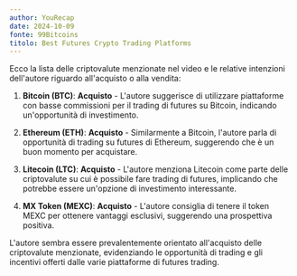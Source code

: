```yaml
---
author: YouRecap
date: 2024-10-09
fonte: 99Bitcoins
titolo: Best Futures Crypto Trading Platforms
---
```


Ecco la lista delle criptovalute menzionate nel video e le relative intenzioni dell'autore riguardo all'acquisto o alla vendita:

1. **Bitcoin (BTC)**: **Acquisto** - L'autore suggerisce di utilizzare piattaforme con basse commissioni per il trading di futures su Bitcoin, indicando un'opportunità di investimento.

2. **Ethereum (ETH)**: **Acquisto** - Similarmente a Bitcoin, l'autore parla di opportunità di trading su futures di Ethereum, suggerendo che è un buon momento per acquistare.

3. **Litecoin (LTC)**: **Acquisto** - L'autore menziona Litecoin come parte delle criptovalute su cui è possibile fare trading di futures, implicando che potrebbe essere un'opzione di investimento interessante.

4. **MX Token (MEXC)**: **Acquisto** - L'autore consiglia di tenere il token MEXC per ottenere vantaggi esclusivi, suggerendo una prospettiva positiva.

L'autore sembra essere prevalentemente orientato all'acquisto delle criptovalute menzionate, evidenziando le opportunità di trading e gli incentivi offerti dalle varie piattaforme di futures trading.
